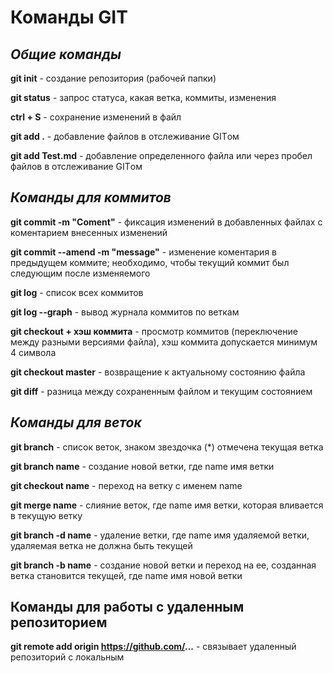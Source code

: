 # Команды GIT

## *Общие команды*

**git init** - создание репозитория (рабочей папки)

**git status** - запрос статуса, какая ветка, коммиты, изменения

**ctrl + S** - сохранение изменений в файл

**git add .** - добавление файлов в отслеживание GITом

**git add Test.md** - добавление определенного файла или через пробел файлов в отслеживание GITом

## *Команды для коммитов*

**git commit -m "Coment"** - фиксация изменений в добавленных файлах с коментарием внесенных изменений

**git commit --amend -m "message"** - изменение коментария в предыдущем коммите; необходимо, чтобы текущий коммит был следующим после изменяемого

**git log** - список всех коммитов

**git log --graph** - вывод журнала коммитов по веткам

**git checkout + хэш коммита** - просмотр коммитов (переключение между разными версиями файла), хэш коммита допускается минимум 4 символа

**git checkout master** - возвращение к актуальному состоянию файла

**git diff** - разница между сохраненным файлом и текущим состоянием

## *Команды для веток*

**git branch** - список веток, знаком звездочка (*) отмечена текущая ветка

**git branch name** - создание новой ветки, где name имя ветки

**git checkout name** - переход на ветку с именем name

**git merge name** - слияние веток, где name имя ветки, которая вливается в текущую ветку

**git branch -d name** - удаление ветки, где name имя удаляемой ветки, удаляемая ветка не должна быть текущей

**git branch -b name** - создание новой ветки и переход на ее, созданная ветка становится текущей, где name имя новой ветки

## Команды для работы с удаленным репозиторием

**git remote add origin https://github.com/...** - связывает удаленный репозиторий с локальным
